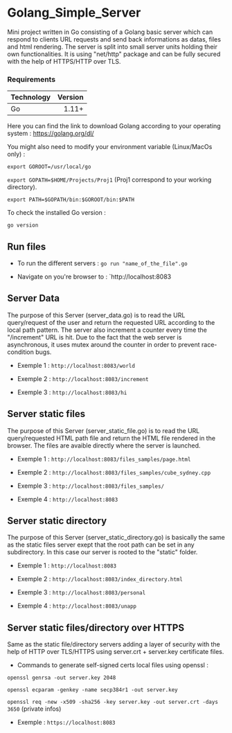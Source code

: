 # Golang_Simple_Server
Mini project written in Go consisting of a Golang basic server which can respond to clients URL requests and send back informations as datas, files and html rendering.
The server is split into small server units holding their own functionalities. It is using "net/http" package and can be fully secured with the help of HTTPS/HTTP over TLS.

### Requirements

| Technology    | Version |
|:------- | -------:|
| Go | 1.11+ |

Here you can find the link to download Golang according to your operating system : https://golang.org/dl/

You might also need to modify your environment variable (Linux/MacOs only) : 

`export GOROOT=/usr/local/go`

`export GOPATH=$HOME/Projects/Proj1` (Proj1 correspond to your working directory).

`export PATH=$GOPATH/bin:$GOROOT/bin:$PATH`

To check the installed Go version :

`go version`

## Run files

* To run the different servers : `go run "name_of_the_file".go`

* Navigate on you're browser to : `http://localhost:8083

## Server Data

The purpose of this Server (server_data.go) is to read the URL query/request of the user and return the requested URL according to the local path pattern.
The server also increment a counter every time the "/increment" URL is hit. Due to the fact that the web server is asynchronous, it uses mutex around the counter in order to prevent race-condition bugs.

* Exemple 1 : `http://localhost:8083/world`

* Exemple 2 : `http://localhost:8083/increment`

* Exemple 3 : `http://localhost:8083/hi`

## Server static files

The purpose of this Server (server_static_file.go) is to read the URL query/requested HTML path file and return the HTML file rendered in the browser.
The files are avaible directly where the server is launched.

* Exemple 1 : `http://localhost:8083/files_samples/page.html`

* Exemple 2 : `http://localhost:8083/files_samples/cube_sydney.cpp`

* Exemple 3 : `http://localhost:8083/files_samples/`

* Exemple 4 : `http://localhost:8083`


## Server static directory

The purpose of this Server (server_static_directory.go) is basically the same as the static files server exept that the root path can be set in any subdirectory. In this case our server is rooted to the "static" folder.

* Exemple 1 : `http://localhost:8083`

* Exemple 2 : `http://localhost:8083/index_directory.html`

* Exemple 3 : `http://localhost:8083/personal`

* Exemple 4 : `http://localhost:8083/unapp`


## Server static files/directory over HTTPS

Same as the static file/directory servers adding a layer of security with the help of HTTP over TLS/HTTPS using server.crt + server.key certificate files.

* Commands to generate self-signed certs local files using openssl :

`openssl genrsa -out server.key 2048`

`openssl ecparam -genkey -name secp384r1 -out server.key`

`openssl req -new -x509 -sha256 -key server.key -out server.crt -days 3650` (private infos)

* Exemple : `https://localhost:8083`
